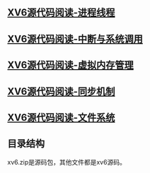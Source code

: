 ## [XV6源代码阅读-进程线程](https://icoty.github.io/2019/06/09/xv6-process-thread/)

## [XV6源代码阅读-中断与系统调用](https://icoty.github.io/2019/06/09/xv6-interrupt-systemcall/)

## [XV6源代码阅读-虚拟内存管理](https://icoty.github.io/2019/06/09/xv6-virtual-memory/)

## [XV6源代码阅读-同步机制](https://icoty.github.io/2019/06/08/xv6-synch/)

## [XV6源代码阅读-文件系统](https://icoty.github.io/2019/06/08/xv6-filesystem/)



## 目录结构

xv6.zip是源码包，其他文件都是xv6源码。

